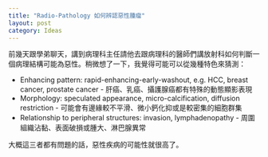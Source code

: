 ```yaml
---
title: "Radio-Pathology 如何辨認惡性腫瘤"
layout: post
category: Ideas
---
```


前幾天跟學弟聊天，講到病理科主任請他去跟病理科的醫師們講放射科如何判斷一個病理結構可能為惡性。稍微想了一下，我覺得可能可以從幾種特色來猜測：

- Enhancing pattern: rapid-enhancing-early-washout, e.g. HCC, breast cancer, prostate cancer - 肝癌、乳癌、攝護腺癌都有特殊的動態顯影表現
- Morphology: speculated appearance, micro-calcification, diffusion restriction - 可能會有邊緣較不平滑、微小鈣化抑或是較密集的細胞群集
- Relationship to peripheral structures: invasion, lymphadenopathy - 周圍組織沾黏、表面破損或腫大、淋巴腺異常

大概這三者都有問題的話，惡性疾病的可能性就很高了。
